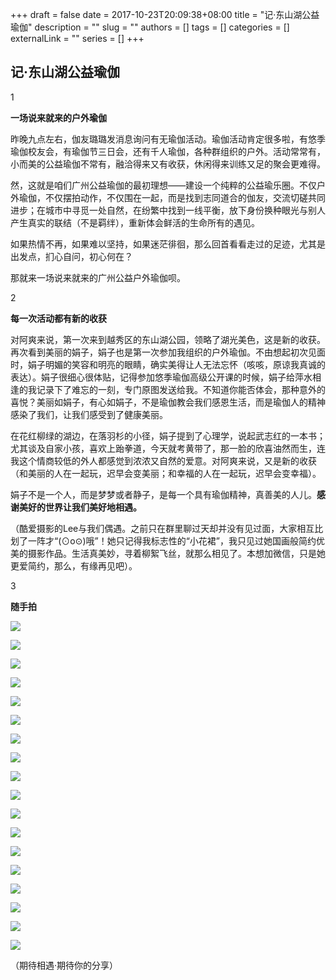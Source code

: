 
+++
draft = false
date = 2017-10-23T20:09:38+08:00
title = "记·东山湖公益瑜伽"
description = ""
slug = ""
authors = []
tags = []
categories = []
externalLink = ""
series = []
+++

## **记·东山湖公益瑜伽**

1

**一场说来就来的户外瑜伽**

昨晚九点左右，伽友璐璐发消息询问有无瑜伽活动。瑜伽活动肯定很多啦，有悠季瑜伽校友会，有瑜伽节三日会，还有千人瑜伽，各种群组织的户外。活动常常有，小而美的公益瑜伽不常有，融洽得来又有收获，休闲得来训练又足的聚会更难得。

然，这就是咱们广州公益瑜伽的最初理想——建设一个纯粹的公益瑜乐圈。不仅户外瑜伽，不仅摆拍动作，不仅围在一起，而是找到志同道合的伽友，交流切磋共同进步；在城市中寻觅一处自然，在纷繁中找到一线平衡，放下身份换种眼光与别人产生真实的联结（不是羁绊），重新体会鲜活的生命所有的遇见。

如果热情不再，如果难以坚持，如果迷茫徘徊，那么回首看看走过的足迹，尤其是出发点，扪心自问，初心何在？

那就来一场说来就来的广州公益户外瑜伽呗。


2

**每一次活动都有新的收获**

对阿爽来说，第一次来到越秀区的东山湖公园，领略了湖光美色，这是新的收获。再次看到美丽的娟子，娟子也是第一次参加我组织的户外瑜伽。不由想起初次见面时，娟子明媚的笑容和明亮的眼睛，确实美得让人无法忘怀（咳咳，原谅我真诚的表达）。娟子很细心很体贴，记得参加悠季瑜伽高级公开课的时候，娟子给萍水相逢的我记录下了难忘的一刻，专门原图发送给我。不知道你能否体会，那种意外的喜悦？美丽如娟子，有心如娟子，不是瑜伽教会我们感恩生活，而是瑜伽人的精神感染了我们，让我们感受到了健康美丽。

在花红柳绿的湖边，在落羽杉的小径，娟子提到了心理学，说起武志红的一本书；尤其谈及自家小孩，喜欢上跆拳道，今天就考黄带了，那一脸的欣喜油然而生，连我这个情商较低的外人都感觉到浓浓又自然的爱意。对阿爽来说，又是新的收获（和美丽的人在一起玩，迟早会变美丽；和幸福的人在一起玩，迟早会变幸福）。

娟子不是一个人，而是梦梦或者静子，是每一个具有瑜伽精神，真善美的人儿。**感谢美好的世界让我们美好地相遇。**

（酷爱摄影的Lee与我们偶遇。之前只在群里聊过天却并没有见过面，大家相互比划了一阵才“(⊙o⊙)哦”！她只记得我标志性的“小花裙”，我只见过她国画般简约优美的摄影作品。生活真美妙，寻着柳絮飞丝，就那么相见了。本想加微信，只是她更爱简约，那么，有缘再见吧）。


3



**随手拍**

![](https://raw.githubusercontent.com/lshcool/pic/master/202112141634664.jpg)

![](https://raw.githubusercontent.com/lshcool/pic/master/202112141634667.jpg)

![](https://raw.githubusercontent.com/lshcool/pic/master/202112141634669.jpg)

![](https://raw.githubusercontent.com/lshcool/pic/master/202112141634670.jpg)

![](https://raw.githubusercontent.com/lshcool/pic/master/202112141634671.jpg)

![](https://raw.githubusercontent.com/lshcool/pic/master/202112141634672.jpg)

![](https://raw.githubusercontent.com/lshcool/pic/master/202112141634673.jpg)

![](https://raw.githubusercontent.com/lshcool/pic/master/202112141634674.jpg)

![](https://raw.githubusercontent.com/lshcool/pic/master/202112141634675.jpg)

![](https://raw.githubusercontent.com/lshcool/pic/master/202112141634676.jpg)

![](https://raw.githubusercontent.com/lshcool/pic/master/202112141634677.jpg)

![](https://raw.githubusercontent.com/lshcool/pic/master/202112141634678.jpg)

![](https://raw.githubusercontent.com/lshcool/pic/master/202112141634679.jpg)

![](https://raw.githubusercontent.com/lshcool/pic/master/202112141634680.jpg)

![](https://raw.githubusercontent.com/lshcool/pic/master/202112141634681.jpg)

![](https://raw.githubusercontent.com/lshcool/pic/master/202112141634682.jpg)

![](https://raw.githubusercontent.com/lshcool/pic/master/202112141634683.jpg)

![](https://raw.githubusercontent.com/lshcool/pic/master/202112141634684.jpg)

（期待相遇·期待你的分享）

